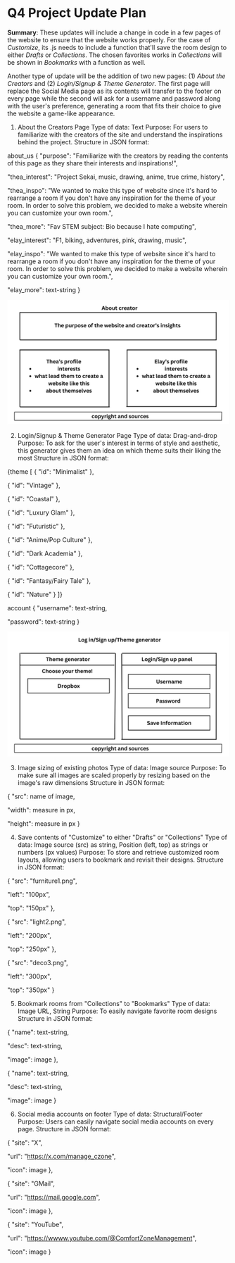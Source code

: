 # Q4 Project Update Plan
**Summary**: These updates will include a change in code in a few pages of the website to ensure that the website works properly. For the case of _Customize_, its .js needs to include a function that'll save the room design to either _Drafts_ or _Collections_. The chosen favorites works in _Collections_ will be shown in _Bookmarks_ with a function as well.

Another type of update will be the addition of two new pages: (1) _About the Creators_ and (2) _Login/Signup & Theme Generator_. The first page will replace the Social Media page as its contents will transfer to the footer on every page while the second will ask for a username and password along with the user's preference, generating a room that fits their choice to give the website a game-like appearance.


1. About the Creators Page
Type of data: Text
Purpose: For users to familiarize with the creators of the site and understand the inspirations behind the project.
Structure in JSON format:

about_us {
"purpose": "Familiarize with the creators by reading the contents of this page as they share their interests and inspirations!",

"thea_interest": "Project Sekai, music, drawing, anime, true crime, history",

"thea_inspo": "We wanted to make this type of website since it's hard to rearrange a room if you don't have any inspiration for the theme of your room. In order to solve this problem, we decided to make a website wherein you can customize your own room.",

"thea_more": "Fav STEM subject: Bio because I hate computing",

"elay_interest": "F1, biking, adventures, pink, drawing, music",

"elay_inspo": "We wanted to make this type of website since it's hard to rearrange a room if you don't have any inspiration for the theme of your room. In order to solve this problem, we decided to make a website wherein you can customize your own room.",

"elay_more": text-string
}

![](About.png) 
   
2. Login/Signup & Theme Generator Page
Type of data: Drag-and-drop
Purpose: To ask for the user's interest in terms of style and aesthetic, this generator gives them an idea on which theme suits their liking the most
Structure in JSON format:

{theme [
{
"id": "Minimalist"
},

{
"id": "Vintage"
},

{
"id": "Coastal"
},

{
"id": "Luxury Glam"
},

{
"id": "Futuristic"
},

{
"id": "Anime/Pop Culture"
},

{
"id": "Dark Academia"
},

{
"id": "Cottagecore"
},

{
"id": "Fantasy/Fairy Tale"
},

{
"id": "Nature"
}
]}

account {
"username": text-string,

"password": text-string
}

![](LoginSignupTheme.png)

3. Image sizing of existing photos
Type of data: Image source
Purpose: To make sure all images are scaled properly by resizing based on the image's raw dimensions
Structure in JSON format:

{
"src": name of image,

"width": measure in px,

"height": measure in px
}

4. Save contents of "Customize" to either "Drafts" or "Collections"
Type of data: Image source (src) as string, Position (left, top) as strings or numbers (px values)
Purpose: To store and retrieve customized room layouts, allowing users to bookmark and revisit their designs.
Structure in JSON format:

{
"src": "furniture1.png",

"left": "100px",

"top": "150px"
},

{
"src": "light2.png",

"left": "200px",

"top": "250px"
},

{
"src": "deco3.png",

"left": "300px",

"top": "350px"
}

5. Bookmark rooms from "Collections" to "Bookmarks"
Type of data: Image URL, String
Purpose: To easily navigate favorite room designs
Structure in JSON format:

{
"name": text-string,

"desc": text-string,

"image": image
},

{
"name": text-string,

"desc": text-string,

"image": image
}

6. Social media accounts on footer
Type of data: Structural/Footer
Purpose: Users can easily navigate social media accounts on every page.
Structure in JSON format:

{
"site": "X",

"url": "https://x.com/manage_czone",

"icon": image
},

{
"site": "GMail",

"url": "https://mail.google.com",

"icon": image
},

{
"site": "YouTube",

"url": "https://wwww.youtube.com/@ComfortZoneManagement",

"icon": image
}
